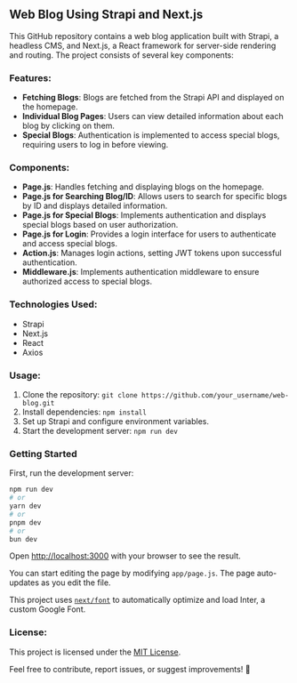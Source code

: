 ## Web Blog Using Strapi and Next.js

This GitHub repository contains a web blog application built with Strapi, a headless CMS, and Next.js, a React framework for server-side rendering and routing. The project consists of several key components:

### Features:
- **Fetching Blogs**: Blogs are fetched from the Strapi API and displayed on the homepage.
- **Individual Blog Pages**: Users can view detailed information about each blog by clicking on them.
- **Special Blogs**: Authentication is implemented to access special blogs, requiring users to log in before viewing.

### Components:
- **Page.js**: Handles fetching and displaying blogs on the homepage.
- **Page.js for Searching Blog/ID**: Allows users to search for specific blogs by ID and displays detailed information.
- **Page.js for Special Blogs**: Implements authentication and displays special blogs based on user authorization.
- **Page.js for Login**: Provides a login interface for users to authenticate and access special blogs.
- **Action.js**: Manages login actions, setting JWT tokens upon successful authentication.
- **Middleware.js**: Implements authentication middleware to ensure authorized access to special blogs.

### Technologies Used:
- Strapi
- Next.js
- React
- Axios

### Usage:
1. Clone the repository: `git clone https://github.com/your_username/web-blog.git`
2. Install dependencies: `npm install`
3. Set up Strapi and configure environment variables.
4. Start the development server: `npm run dev`

### Getting Started
First, run the development server:

```bash
npm run dev
# or
yarn dev
# or
pnpm dev
# or
bun dev
```

Open [http://localhost:3000](http://localhost:3000) with your browser to see the result.

You can start editing the page by modifying `app/page.js`. The page auto-updates as you edit the file.

This project uses [`next/font`](https://nextjs.org/docs/basic-features/font-optimization) to automatically optimize and load Inter, a custom Google Font.

### License:
This project is licensed under the [MIT License](LICENSE).

Feel free to contribute, report issues, or suggest improvements! 🚀